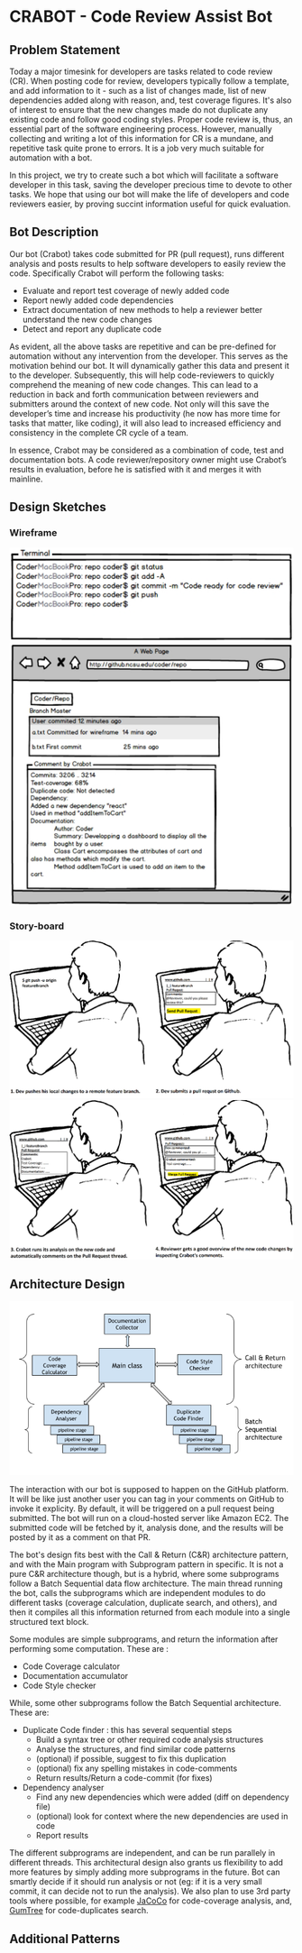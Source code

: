 # CRABOT - Code Review Assist Bot

## Problem Statement
Today a major timesink for developers are tasks related to code review (CR). When posting code for review, developers typically follow a template, and add information to it - such as a list of changes made, list of new dependencies added along with reason, and, test coverage figures. It's also of interest to ensure that the new changes made do not duplicate any existing code and follow good coding styles. Proper code review is, thus, an essential part of the software engineering process. However, manually collecting and writing a lot of this information for CR is a mundane, and repetitive task quite prone to errors. It is a job very much suitable for automation with a bot. 


In this project, we try to create such a bot which will facilitate a software developer in this task, saving the developer precious time to devote to other tasks. We hope that using our bot will make the life of developers and code reviewers easier, by proving succint information useful for quick evaluation.

## Bot Description
Our bot (Crabot) takes code submitted for PR (pull request), runs different analysis and posts results to help software developers to easily review the code. Specifically Crabot will perform the following tasks:

+ Evaluate and report test coverage of newly added code
+ Report newly added code dependencies
+ Extract documentation of new methods to help a reviewer better understand the new code changes
+ Detect and report any duplicate code


As evident, all the above tasks are repetitive and can be pre-defined for automation without any intervention from the developer. This serves as the motivation behind our bot. It will dynamically gather this data and present it to the developer. Subsequently, this will help code-reviewers to quickly comprehend the meaning of new code changes. This can lead to a reduction in back and forth communication between reviewers and submitters around the context of new code. Not only will this save the developer’s time and increase his productivity (he now has more time for tasks that matter, like coding), it will also lead to increased efficiency and consistency in the complete CR cycle of a team.


In essence, Crabot may be considered as a combination of code, test and documentation bots. A code reviewer/repository owner might use Crabot’s results in evaluation, before he is satisfied with it and merges it with mainline. 


## Design Sketches
### Wireframe
![wire1](media/new_wireframe_1.png)
![wire3](media/new_wireframe_3.png)


### Story-board
![sb1](media/sb1.png)
![sb2](media/sb2.png)
<br />


## Architecture Design
![architecture](media/arch_design.png)

The interaction with our bot is supposed to happen on the GitHub platform. It will be like just another user you can tag in your comments on GitHub to invoke it explicity. By default, it will be triggered on a pull request being submitted. The bot will run on a cloud-hosted server like Amazon EC2. The submitted code will be fetched by it, analysis done, and the results will be posted by it as a comment on that PR.


The bot's design fits best with the Call & Return (C&R) architecture pattern, and with the Main program with Subprogram pattern in specific. It is not a pure C&R architecture though, but is a hybrid, where some subprograms follow a Batch Sequential data flow architecture. The main thread running the bot, calls the subprograms which are independent modules to do different tasks (coverage calculation, duplicate search, and others), and then it compiles all this information returned from each module into a single structured text block.  


Some modules are simple subprograms, and return the information after performing some computation. These are :

+ Code Coverage calculator
+ Documentation accumulator
+ Code Style checker

While, some other subprograms follow the Batch Sequential architecture. These are:

+ Duplicate Code finder : this has several sequential steps
	+ Build a syntax tree or other required code analysis structures
	+ Analyse the structures, and find similar code patterns
	+ (optional) if possible, suggest to fix this duplication
	+ (optional) fix any spelling mistakes in code-comments
	+ Return results/Return a code-commit (for fixes)
+ Dependency analyser
	+ Find any new dependencies which were added (diff on dependency file)
	+ (optional) look for context where the new dependencies are used in code
	+ Report results

The different subprograms are independent, and can be run parallely in different threads. This architectural design also grants us flexibility to add more features by simply adding more subprograms in the future.
Bot can smartly decide if it should run analysis or not (eg: if it is a very small commit, it can decide not to run the analysis). We also plan to use 3rd party tools where possible, for example [JaCoCo][link_jacoco] for code-coverage analysis, and, [GumTree][link_gumtree] for code-duplicates search.


## Additional Patterns



[link_gumtree]:https://github.com/GumTreeDiff/gumtree
[link_jacoco]:http://www.eclemma.org/index.html
